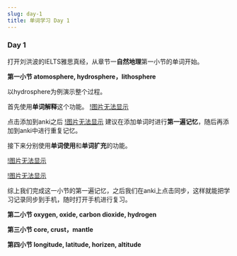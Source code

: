```yaml
---
slug: day-1
title: 单词学习 Day 1 
---
```


###   Day 1

打开刘洪波的IELTS雅思真经，从章节一**自然地理**第一小节的单词开始。

**第一小节 atomosphere, hydrosphere，lithosphere**

以hydrosphere为例演示整个过程。

首先使用**单词解释**这个功能。
[!图片无法显示](english_1.png)

点击添加到anki之后
[!图片无法显示](english_2.png)
建议在添加单词时进行**第一遍记忆**，随后再添加到anki中进行重复记忆。

接下来分别使用**单词使用**和**单词扩充**的功能。

[!图片无法显示](english_3.png)

[!图片无法显示](english_4.png)

综上我们完成这一小节的第一遍记忆，之后我们在anki上点击同步，这样就能把学习记录同步到手机，随时打开手机进行复习。

**第二小节 oxygen, oxide, carbon dioxide, hydrogen**

**第三小节 core, crust，mantle**

**第四小节 longitude, latitude, horizen, altitude**